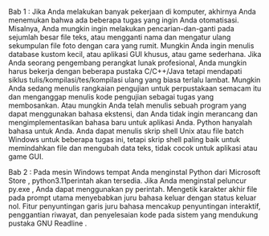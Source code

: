 Bab 1 : Jika Anda melakukan banyak pekerjaan di komputer,
akhirnya Anda menemukan bahwa ada beberapa tugas yang ingin Anda otomatisasi. 
Misalnya, Anda mungkin ingin melakukan pencarian-dan-ganti pada sejumlah 
besar file teks, atau mengganti nama dan mengatur ulang sekumpulan file foto 
dengan cara yang rumit. Mungkin Anda ingin menulis database kustom kecil, 
atau aplikasi GUI khusus, atau game sederhana. Jika Anda seorang pengembang 
perangkat lunak profesional, Anda mungkin harus bekerja dengan beberapa 
pustaka C/C++/Java tetapi mendapati siklus tulis/kompilasi/tes/kompilasi 
ulang yang biasa terlalu lambat.
Mungkin Anda sedang menulis rangkaian pengujian untuk perpustakaan semacam itu dan menganggap menulis kode pengujian sebagai tugas yang membosankan. Atau mungkin Anda telah menulis sebuah program yang dapat menggunakan bahasa ekstensi, dan Anda tidak ingin merancang dan mengimplementasikan bahasa baru untuk aplikasi Anda. Python hanyalah bahasa untuk Anda. Anda dapat menulis skrip shell Unix atau file batch Windows untuk beberapa tugas ini, tetapi skrip shell paling baik untuk memindahkan file dan mengubah data teks, tidak cocok untuk aplikasi atau game GUI.

Bab 2 : Pada mesin Windows tempat Anda menginstal Python dari Microsoft Store
, python3.11perintah akan tersedia. Jika Anda menginstal peluncur py.exe , 
Anda dapat menggunakan py perintah. Mengetik karakter akhir file pada prompt 
utama menyebabkan juru bahasa keluar dengan status keluar nol. 
Fitur penyuntingan garis juru bahasa mencakup penyuntingan interaktif, 
penggantian riwayat, dan penyelesaian kode pada sistem yang mendukung pustaka 
GNU Readline .
